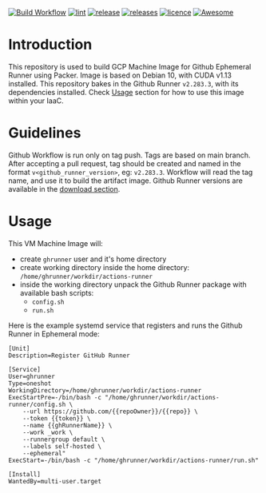 [![Build Workflow](https://github.com/pavlovic-ivan/ephemeral-github-runner-image-gcp/actions/workflows/build.yaml/badge.svg?style=flat)](https://github.com/pavlovic-ivan/ephemeral-github-runner-image-gcp/actions)
[![lint](https://github.com/pavlovic-ivan/ephemeral-github-runner-image-gcp/actions/workflows/lint.yaml/badge.svg)](https://github.com/pavlovic-ivan/ephemeral-github-runner-image-gcp/actions)
[![release](https://badgen.net/github/release/pavlovic-ivan/ephemeral-github-runner-image-gcp?icon=github&color=cyan)](https://github.com/pavlovic-ivan/ephemeral-github-runner-image-gcp/releases/tag/v2.283.3)
[![releases](https://badgen.net/github/releases/pavlovic-ivan/ephemeral-github-runner-image-gcp?icon=github&color=orange)](https://github.com/pavlovic-ivan/ephemeral-github-runner-image-gcp/releases)
[![licence](https://badgen.net/github/license/pavlovic-ivan/ephemeral-github-runner-image-gcp?icon=github)](https://github.com/pavlovic-ivan/ephemeral-github-runner-image-gcp/blob/main/LICENSE.md)
[![Awesome](https://awesome.re/badge.svg)](https://awesome.re)

# Introduction

This repository is used to build GCP Machine Image for Github Ephemeral Runner using Packer. Image is based on Debian 10, with CUDA v1.13 installed. This repository bakes in the Github Runner `v2.283.3`, with its dependencies installed. Check [Usage](#usage) section for how to use this image within your IaaC.

# Guidelines

Github Workflow is run only on tag push. Tags are based on main branch. After accepting a pull request, tag should be created and named in the format `v<github_runner_version>`, eg: `v2.283.3`. Workflow will read the tag name, and use it to build the artifact image. Github Runner versions are available in the [download section](https://github.com/actions/runner/releases).

# Usage

This VM Machine Image will:
- create `ghrunner` user and it's home directory
- create working directory inside the home directory: `/home/ghrunner/workdir/actions-runner`
- inside the working directory unpack the Github Runner package with available bash scripts:
    - `config.sh`
    - `run.sh`

Here is the example systemd service that registers and runs the Github Runner in Ephemeral mode:
```
[Unit]
Description=Register GitHub Runner

[Service]
User=ghrunner
Type=oneshot
WorkingDirectory=/home/ghrunner/workdir/actions-runner
ExecStartPre=-/bin/bash -c "/home/ghrunner/workdir/actions-runner/config.sh \
    --url https://github.com/{{repoOwner}}/{{repo}} \
    --token {{token}} \
    --name {{ghRunnerName}} \
    --work _work \
    --runnergroup default \
    --labels self-hosted \
    --ephemeral"
ExecStart=-/bin/bash -c "/home/ghrunner/workdir/actions-runner/run.sh"

[Install]
WantedBy=multi-user.target
```